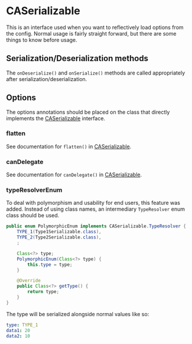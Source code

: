 # CASerializable
This is an interface used when you want to reflectively load options from the config.
Normal usage is fairly straight forward, but there are some things to know before usage.

## Serialization/Deserialization methods
The `onDeserialize()` and `onSerialize()` methods are called appropriately after serialization/deserialization.

## Options
The options annotations should be placed on the class that directly implements the [CASerializable](CASerializable.java) interface.
### flatten
See documentation for `flatten()` in [CASerializable](CASerializable.java).

### canDelegate
See documentation for `canDelegate()` in [CASerializable](CASerializable.java).

### typeResolverEnum
To deal with polymorphism and usability for end users, this feature was added.
Instead of using class names, an intermediary `TypeResolver` enum class should be used.
```java
public enum PolymorphicEnum implements CASerializable.TypeResolver {
    TYPE_1(Type1Serializable.class),
    TYPE_2(Type2Serializable.class),
    ;

    Class<?> type;
    PolymorphicEnum(Class<?> type) {
        this.type = type;
    }

    @Override
    public Class<?> getType() {
        return type;
    }
}
```

The type will be serialized alongside normal values like so:
```yaml
type: TYPE_1
data1: 20
data2: 10
```
